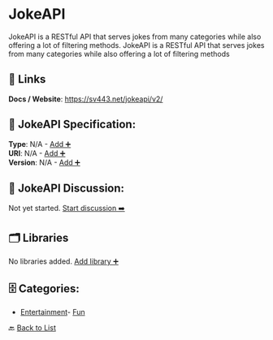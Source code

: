 # JokeAPI

JokeAPI is a RESTful API that serves jokes from many categories while also offering a lot of filtering methods. JokeAPI is a RESTful API that serves jokes from many categories while also offering a lot of filtering methods

##  🔗 Links
**Docs / Website**: https://sv443.net/jokeapi/v2/

## 🧬 JokeAPI Specification:
**Type**: N/A - [Add ➕](https://github.com/apis-list/apis-list/edit/main/apis.yaml#L10685)  
**URI**: N/A - [Add ➕](https://github.com/apis-list/apis-list/edit/main/apis.yaml#L10685)  
**Version**: N/A - [Add ➕](https://github.com/apis-list/apis-list/edit/main/apis.yaml#L10685)

## 💬 JokeAPI Discussion:
Not yet started. [Start discussion ➡️](https://github.com/apis-list/apis-list/discussions/new)

## 🗂️ Libraries

No libraries added. [Add library ➕](https://github.com/apis-list/apis-list/edit/main/apis.yaml#L10685)    


## 🗄️ Categories:
- [Entertainment](https://github.com/apis-list/apis-list#entertainment-)- [Fun](https://github.com/apis-list/apis-list#fun-)

🔙  [Back to List](https://github.com/apis-list/apis-list)
